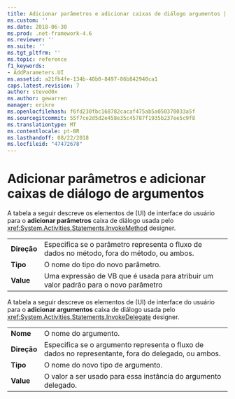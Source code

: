 ```yaml
---
title: Adicionar parâmetros e adicionar caixas de diálogo argumentos | Microsoft Docs
ms.custom: ''
ms.date: 2018-06-30
ms.prod: .net-framework-4.6
ms.reviewer: ''
ms.suite: ''
ms.tgt_pltfrm: ''
ms.topic: reference
f1_keywords:
- AddParameters.UI
ms.assetid: a21fb4fe-134b-40b0-8497-86b842940ca1
caps.latest.revision: 7
author: steved0x
ms.author: gewarren
manager: erikre
ms.openlocfilehash: f6fd230fbc168782cacaf475ab5a050370033a5f
ms.sourcegitcommit: 55f7ce2d5d2e458e35c45787f1935b237ee5c9f8
ms.translationtype: MT
ms.contentlocale: pt-BR
ms.lasthandoff: 08/22/2018
ms.locfileid: "47472678"
---
```

# <a name="add-parameters-and-add-arguments-dialog-boxes"></a>Adicionar parâmetros e adicionar caixas de diálogo de argumentos
A tabela a seguir descreve os elementos de (UI) de interface do usuário para o **adicionar parâmetros** caixa de diálogo usada pelo <xref:System.Activities.Statements.InvokeMethod> designer.  
  
|||  
|-|-|  
|**Direção**|Especifica se o parâmetro representa o fluxo de dados no método, fora do método, ou ambos.|  
|**Tipo**|O nome do tipo do novo parâmetro.|  
|**Value**|Uma expressão de VB que é usada para atribuir um valor padrão para o novo parâmetro|  
  
 A tabela a seguir descreve os elementos de (UI) de interface do usuário para o **adicionar argumentos** caixa de diálogo usada pelo <xref:System.Activities.Statements.InvokeDelegate> designer.  
  
|||  
|-|-|  
|**Nome**|O nome do argumento.|  
|**Direção**|Especifica se o argumento representa o fluxo de dados no representante, fora do delegado, ou ambos.|  
|**Tipo**|O nome do novo tipo de argumento.|  
|**Value**|O valor a ser usado para essa instância do argumento delegado.|